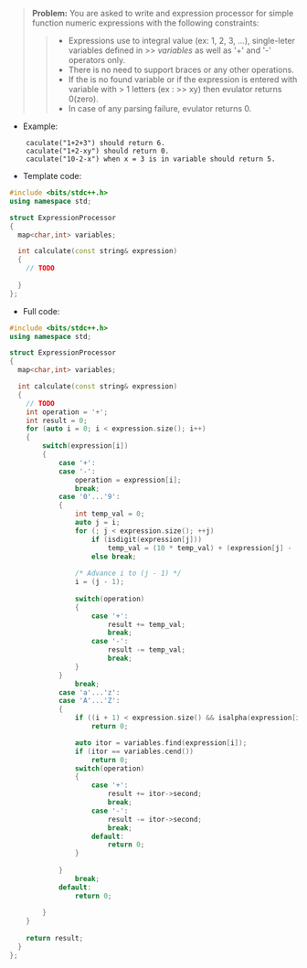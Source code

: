 > **Problem:** You are asked to write and expression processor for simple function numeric expressions with the following constraints:
>> - Expressions use to integral value (ex: 1, 2, 3, ...), single-leter variables defined in >> *variables* as well as '+' and '-' operators only.
>> - There is no need to support braces or any other operations.
>> - If the is no found variable or if the expression is entered with variable with > 1 letters (ex : >> xy) then evulator returns 0(zero).
>> - In case of any parsing failure, evulator returns 0.

- Example:
```
    caculate("1+2+3") should return 6.
    caculate("1+2-xy") should return 0.
    caculate("10-2-x") when x = 3 is in variable should return 5.
```

- Template code:
```C++
#include <bits/stdc++.h>
using namespace std;

struct ExpressionProcessor
{
  map<char,int> variables;

  int calculate(const string& expression)
  {
    // TODO
    
  }
};
```


- Full code:
```C++
#include <bits/stdc++.h>
using namespace std;

struct ExpressionProcessor
{
  map<char,int> variables;

  int calculate(const string& expression)
  {
    // TODO
    int operation = '+';
    int result = 0;
    for (auto i = 0; i < expression.size(); i++)
    {
        switch(expression[i])
        {
            case '+':
            case '-':
                operation = expression[i];
                break;
            case '0'...'9':
            {
                int temp_val = 0;
                auto j = i;
                for (; j < expression.size(); ++j)
                    if (isdigit(expression[j]))
                        temp_val = (10 * temp_val) + (expression[j] - '0');
                    else break;
                
                /* Advance i to (j - 1) */
                i = (j - 1);
                
                switch(operation)
                {
                    case '+':
                        result += temp_val;
                        break;
                    case '-':
                        result -= temp_val;
                        break;
                }
            }
                break;
            case 'a'...'z':
            case 'A'...'Z':
            {
                if ((i + 1) < expression.size() && isalpha(expression[i + 1]))
                    return 0;

                auto itor = variables.find(expression[i]);
                if (itor == variables.cend())
                    return 0;
                switch(operation)
                {
                    case '+':
                        result += itor->second;
                        break;
                    case '-':
                        result -= itor->second;
                        break;
                    default:
                        return 0;
                }
                
            }
                break;
            default:
                return 0;
        
        }
    }
    
    return result;
  }
};
```